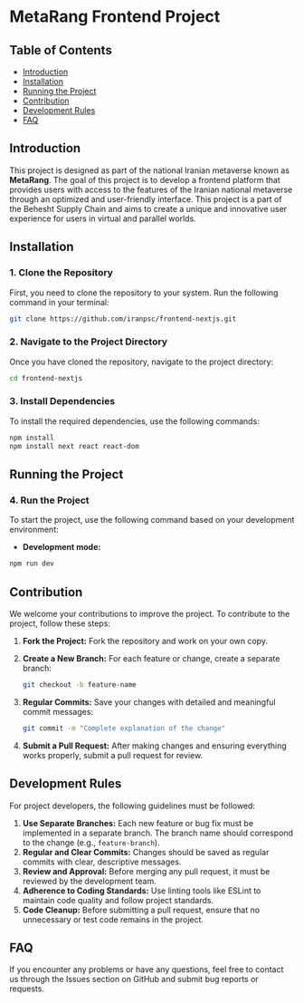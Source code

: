 
# MetaRang Frontend Project

## Table of Contents

- [Introduction](#introduction)
- [Installation](#installation)
- [Running the Project](#running-the-project)
- [Contribution](#contribution)
- [Development Rules](#development-rules)
- [FAQ](#faq)

## Introduction

This project is designed as part of the national Iranian metaverse known as **MetaRang**. The goal of this project is to develop a frontend platform that provides users with access to the features of the Iranian national metaverse through an optimized and user-friendly interface. This project is a part of the Behesht Supply Chain and aims to create a unique and innovative user experience for users in virtual and parallel worlds.

## Installation

### 1. Clone the Repository

First, you need to clone the repository to your system. Run the following command in your terminal:

```bash
git clone https://github.com/iranpsc/frontend-nextjs.git
```

### 2. Navigate to the Project Directory

Once you have cloned the repository, navigate to the project directory:

```bash
cd frontend-nextjs
```

### 3. Install Dependencies

To install the required dependencies, use the following commands:

```bash
npm install
npm install next react react-dom
```

## Running the Project

### 4. Run the Project

To start the project, use the following command based on your development environment:

- **Development mode:**

```bash
npm run dev
```

## Contribution

We welcome your contributions to improve the project. To contribute to the project, follow these steps:

1. **Fork the Project:** Fork the repository and work on your own copy.
2. **Create a New Branch:** For each feature or change, create a separate branch:

   ```bash
   git checkout -b feature-name
   ```

3. **Regular Commits:** Save your changes with detailed and meaningful commit messages:

   ```bash
   git commit -m "Complete explanation of the change"
   ```

4. **Submit a Pull Request:** After making changes and ensuring everything works properly, submit a pull request for review.

## Development Rules

For project developers, the following guidelines must be followed:

1. **Use Separate Branches:** Each new feature or bug fix must be implemented in a separate branch. The branch name should correspond to the change (e.g., `feature-branch`).
2. **Regular and Clear Commits:** Changes should be saved as regular commits with clear, descriptive messages.
3. **Review and Approval:** Before merging any pull request, it must be reviewed by the development team.
4. **Adherence to Coding Standards:** Use linting tools like ESLint to maintain code quality and follow project standards.
5. **Code Cleanup:** Before submitting a pull request, ensure that no unnecessary or test code remains in the project.

## FAQ

If you encounter any problems or have any questions, feel free to contact us through the Issues section on GitHub and submit bug reports or requests.